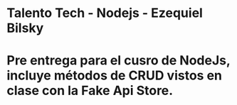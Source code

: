 # Talento Tech - Nodejs - Ezequiel Bilsky
# Pre entrega para el cusro de NodeJs, incluye métodos de CRUD vistos en clase con la Fake Api Store.